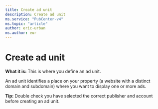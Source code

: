 ```yaml
---
title: Create ad unit
description: Create ad unit
ms.service: "PubCenter-v4"
ms.topic: "article"
author: eric-urban
ms.author: eur
---
```


# Create ad unit

**What it is:** This is where you define an ad unit.

An ad unit identifies a place on your property (a website with a distinct domain and subdomain) where you want to display one or more ads.

**Tip:** Double check you have selected the correct publisher and account before creating an ad unit.


